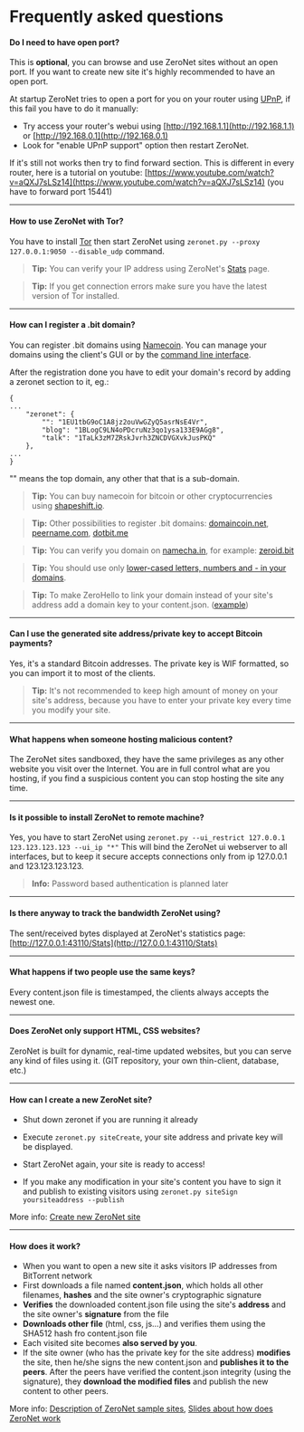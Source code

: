 # Frequently asked questions


#### Do I need to have open port?
This is __optional__, you can browse and use ZeroNet sites without an open port.
If you want to create new site it's highly recommended to have an open port.

At startup ZeroNet tries to open a port for you on your router using 
[UPnP](https://wikipedia.org/wiki/Universal_Plug_and_Play), if this fail you have to do it manually:

- Try access your router's webui using [http://192.168.1.1](http://192.168.1.1) 
or [http://192.168.0.1](http://192.168.0.1)
- Look for "enable UPnP support" option then restart ZeroNet.

If it's still not works then try to find forward section. This is different in every router, here is a tutorial on youtube: 
[https://www.youtube.com/watch?v=aQXJ7sLSz14](https://www.youtube.com/watch?v=aQXJ7sLSz14) (you have to forward port 15441)


---


#### How to use ZeroNet with Tor?
You have to install [Tor](https://www.torproject.org/) then start ZeroNet using `zeronet.py --proxy 127.0.0.1:9050 --disable_udp` command.

> __Tip:__ You can verify your IP address using ZeroNet's [Stats](http://127.0.0.1:43110/Stats) page.

> __Tip:__ If you get connection errors make sure you have the latest version of Tor installed.



---


#### How can I register a .bit domain?
You can register .bit domains using [Namecoin](https://namecoin.info/). 
You can manage your domains using the client's GUI or by the [command line interface](http://christopherpoole.github.io/registering-a-.bit-domain-with-namecoin/).

After the registration done you have to edit your domain's record by adding a zeronet section to it, eg.:

```
{
...
    "zeronet": {
        "": "1EU1tbG9oC1A8jz2ouVwGZyQ5asrNsE4Vr", 
        "blog": "1BLogC9LN4oPDcruNz3qo1ysa133E9AGg8", 
        "talk": "1TaLk3zM7ZRskJvrh3ZNCDVGXvkJusPKQ"
    },
...
}
```
"" means the top domain, any other that that is a sub-domain.


> __Tip:__ You can buy namecoin for bitcoin or other cryptocurrencies using [shapeshift.io](https://shapeshift.io/).

> __Tip:__ Other possibilities to register .bit domains: [domaincoin.net](https://domaincoin.net/), [peername.com](https://peername.com/), [dotbit.me](https://dotbit.me/)

> __Tip:__ You can verify you domain on [namecha.in](http://namecha.in/), for example: [zeroid.bit](http://namecha.in/name/d/zeroid)

> __Tip:__ You should use only [lower-cased letters, numbers and - in your domains](http://wiki.namecoin.info/?title=Domain_Name_Specification_2.0#Valid_Domains).

> __Tip:__ To make ZeroHello to link your domain instead of your site's address add a domain key to your content.json. ([example](https://github.com/HelloZeroNet/ZeroBlog/blob/master/content.json#L6))


---


#### Can I use the generated site address/private key to accept Bitcoin payments?

Yes, it's a standard Bitcoin addresses. The private key is WIF formatted, so you can import it to most of the clients.

> __Tip:__ It's not recommended to keep high amount of money on your site's address, because you have to enter your private key every time you modify your site.


---


#### What happens when someone hosting malicious content?

The ZeroNet sites sandboxed, they have the same privileges as any other website you visit over the Internet.
You are in full control what are you hosting, if you find a suspicious content you can stop hosting the site any time.


---


#### Is it possible to install ZeroNet to remote machine?
Yes, you have to start ZeroNet using `zeronet.py --ui_restrict 127.0.0.1 123.123.123.123 --ui_ip "*"` 
This will bind the ZeroNet ui webserver to all interfaces, but to keep it secure 
accepts connections only from ip 127.0.0.1 and 123.123.123.123. 

> __Info:__ Password based authentication is planned later


---


#### Is there anyway to track the bandwidth ZeroNet using?
The sent/received bytes displayed at ZeroNet's statistics page: [http://127.0.0.1:43110/Stats](http://127.0.0.1:43110/Stats)


---


#### What happens if two people use the same keys?
Every content.json file is timestamped, the clients always accepts the newest one.


---


#### Does ZeroNet only support HTML, CSS websites? 
ZeroNet is built for dynamic, real-time updated websites, but you can serve any kind of files using it. 
(GIT repository, your own thin-client, database, etc.)


---


#### How can I create a new ZeroNet site?

- Shut down zeronet if you are running it already
- Execute `zeronet.py siteCreate`, your site address and private key will be displayed.
- Start ZeroNet again, your site is ready to access!

- If you make any modification in your site's content you have to sign it and publish to existing visitors using `zeronet.py siteSign yoursiteaddress --publish`

More info: [Create new ZeroNet site](/using_zeronet/create_new_site/)

---


#### How does it work?

- When you want to open a new site it asks visitors IP addresses from BitTorrent network
- First downloads a file named __content.json__, which holds all other filenames, 
  __hashes__ and the site owner's cryptographic signature
- __Verifies__ the downloaded content.json file using the site's __address__ and the site owner's __signature__ from the file
- __Downloads other file__ (html, css, js...) and verifies them using the SHA512 hash fro content.json file
- Each visited site becomes __also served by you__.
- If the site owner (who has the private key for the site address) __modifies__ the site, then he/she signs 
  the new content.json and __publishes it to the peers__. After the peers have verified the content.json 
  integrity (using the signature), they __download the modified files__ and publish the new content to other peers.

More info: 
 [Description of ZeroNet sample sites](/using_zeronet/sample_sites/), 
 [Slides about how does ZeroNet work](https://docs.google.com/presentation/d/1_2qK1IuOKJ51pgBvllZ9Yu7Au2l551t3XBgyTSvilew/pub)

